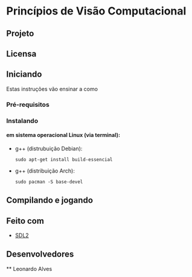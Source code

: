 # Princípios de Visão Computacional


## Projeto


## Licensa

## Iniciando

Estas instruções vão ensinar a como 

### Pré-requisitos

### Instalando

#### em sistema operacional Linux (via terminal):

* g++ (distrubuição Debian):
    ```
    sudo apt-get install build-essencial
    ```

* g++ (distribuição Arch):
    ```
    sudo pacman -S base-devel
    ```

## Compilando e jogando


## Feito com
* [SDL2](https://wiki.libsdl.org/)
## Desenvolvedores

** Leonardo Alves